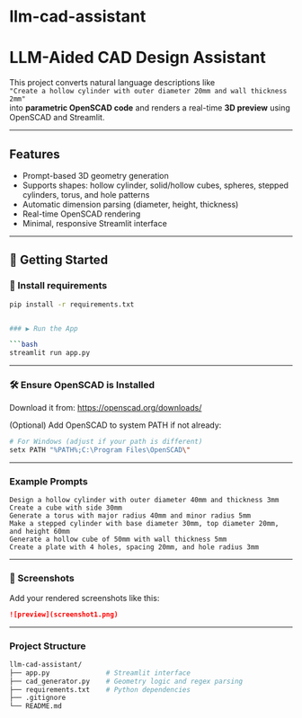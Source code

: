 # llm-cad-assistant


# LLM-Aided CAD Design Assistant

This project converts natural language descriptions like  
`"Create a hollow cylinder with outer diameter 20mm and wall thickness 2mm"`  
into **parametric OpenSCAD code** and renders a real-time **3D preview** using OpenSCAD and Streamlit.

---

## Features

- Prompt-based 3D geometry generation
- Supports shapes: hollow cylinder, solid/hollow cubes, spheres, stepped cylinders, torus, and hole patterns
- Automatic dimension parsing (diameter, height, thickness)
- Real-time OpenSCAD rendering
- Minimal, responsive Streamlit interface

---

## 🚀 Getting Started

### 🔨 Install requirements

```bash
pip install -r requirements.txt


### ▶️ Run the App

```bash
streamlit run app.py
```

---

### 🛠️ Ensure OpenSCAD is Installed

Download it from: https://openscad.org/downloads/

(Optional) Add OpenSCAD to system PATH if not already:

```bash
# For Windows (adjust if your path is different)
setx PATH "%PATH%;C:\Program Files\OpenSCAD\"
```

---

### Example Prompts

```
Design a hollow cylinder with outer diameter 40mm and thickness 3mm
Create a cube with side 30mm
Generate a torus with major radius 40mm and minor radius 5mm
Make a stepped cylinder with base diameter 30mm, top diameter 20mm, and height 60mm
Generate a hollow cube of 50mm with wall thickness 5mm
Create a plate with 4 holes, spacing 20mm, and hole radius 3mm
```

---

### 📸 Screenshots

Add your rendered screenshots like this:

```markdown
![preview](screenshot1.png)
```

---

### Project Structure

```bash
llm-cad-assistant/
├── app.py              # Streamlit interface
├── cad_generator.py    # Geometry logic and regex parsing
├── requirements.txt    # Python dependencies
├── .gitignore
└── README.md
```
